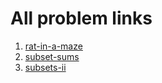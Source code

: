 # All problem links

1. [rat-in-a-maze](https://www.geeksforgeeks.org/problems/rat-in-a-maze-problem/1&selectedLang=python3)
2. [subset-sums](https://www.geeksforgeeks.org/problems/subset-sums2234/1&selectedLang=python3)
3. [subsets-ii](https://leetcode.com/problems/subsets-ii/description/)